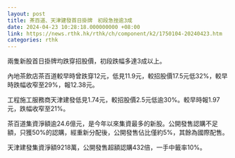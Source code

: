 ```yaml
---
layout: post
title: 茶百道、天津建發首日掛牌　初段急挫逾3成
date: 2024-04-23 10:28:18.000000000 +08:00
link: https://news.rthk.hk/rthk/ch/component/k2/1750104-20240423.htm
categories: rthk
---
```


兩隻新股首日掛牌均跌穿招股價，初段跌幅多達3成以上。

內地茶飲店茶百道較早時曾跌穿12元，低見11.9元，較招股價17.5元低32%，較早時跌幅收窄至29%，報12.38元。

工程施工服務商天津建發低見1.74元，較招股價2.5元低逾30%。較早時報1.97元，跌幅收窄至21%。

茶百道集資淨額逾24.6億元，是今年以來集資最多的新股。公開發售認購不足額，只獲50%的認購，經重新分配後，公開發售佔比僅約5%，其餘為國際配售。

天津建發集資淨額9218萬，公開發售超額認購432倍，一手中籤率10%。
